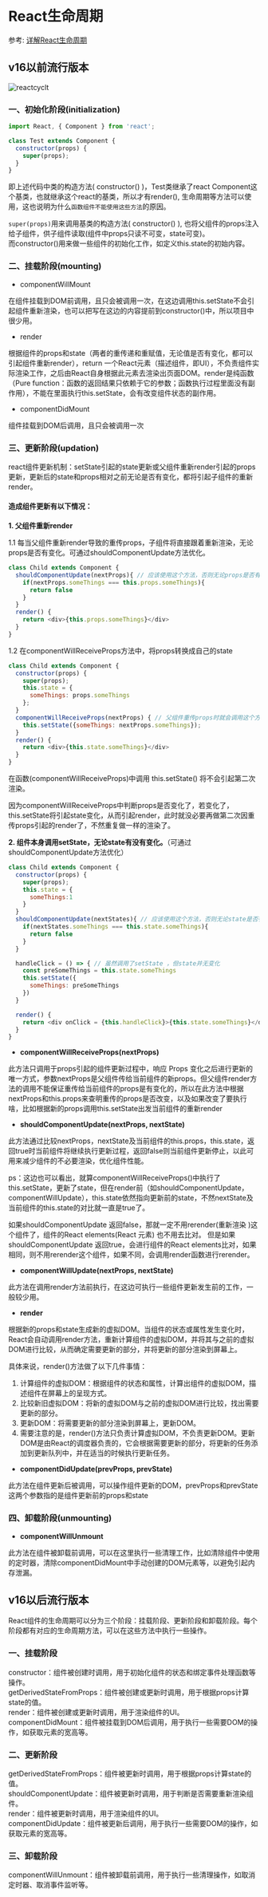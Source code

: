 # React生命周期

参考: [详解React生命周期](https://www.jianshu.com/p/514fe21b9914)

## v16以前流行版本

![reactcyclt](http://43.139.113.7:81/img/reactcycle.png)

### 一、初始化阶段(initialization)
```javascript
import React, { Component } from 'react';

class Test extends Component {
  constructor(props) {
    super(props);
  }
}
```
即上述代码中类的构造方法( constructor() )，Test类继承了react Component这个基类，也就继承这个react的基类，所以才有render(), 生命周期等方法可以使用，这也说明为什么`函数组件不能使用这些方法`的原因。

`super(props)`用来调用基类的构造方法( constructor() ), 也将父组件的props注入给子组件，供子组件读取(组件中props只读不可变，state可变)。<br>
而constructor()用来做一些组件的初始化工作，如定义this.state的初始内容。


### 二、挂载阶段(mounting)

- componentWillMount

在组件挂载到DOM前调用，且只会被调用一次，在这边调用this.setState不会引起组件重新渲染，也可以把写在这边的内容提前到constructor()中，所以项目中很少用。

- render

根据组件的props和state（两者的重传递和重赋值，无论值是否有变化，都可以引起组件重新render），return 一个React元素（描述组件，即UI），不负责组件实际渲染工作，之后由React自身根据此元素去渲染出页面DOM。render是纯函数（Pure function：函数的返回结果只依赖于它的参数；函数执行过程里面没有副作用），不能在里面执行this.setState，会有改变组件状态的副作用。

- componentDidMount

组件挂载到DOM后调用，且只会被调用一次

### 三、更新阶段(updation)

react组件更新机制：setState引起的state更新或父组件重新render引起的props更新，更新后的state和props相对之前无论是否有变化，都将引起子组件的重新render。
#### 造成组件更新有以下情况：

**1. 父组件重新render**

1.1 每当父组件重新render导致的重传props，子组件将直接跟着重新渲染，无论props是否有变化。可通过shouldComponentUpdate方法优化。
```javascript
class Child extends Component {
  shouldComponentUpdate(nextProps){ // 应该使用这个方法，否则无论props是否有变化都将会导致组件跟着重新渲染
    if(nextProps.someThings === this.props.someThings){
      return false
    }
  }
  render() {
    return <div>{this.props.someThings}</div>
  }
}
```

1.2 在componentWillReceiveProps方法中，将props转换成自己的state
```javascript
class Child extends Component {
  constructor(props) {
    super(props);
    this.state = {
      someThings: props.someThings
    };
  }
  componentWillReceiveProps(nextProps) { // 父组件重传props时就会调用这个方法
    this.setState({someThings: nextProps.someThings});
  }
  render() {
    return <div>{this.state.someThings}</div>
  }
}
```

在函数(componentWillReceiveProps)中调用 this.setState() 将不会引起第二次渲染。

因为componentWillReceiveProps中判断props是否变化了，若变化了，this.setState将引起state变化，从而引起render，此时就没必要再做第二次因重传props引起的render了，不然重复做一样的渲染了。

**2. 组件本身调用setState，无论state有没有变化。**（可通过shouldComponentUpdate方法优化）

```javascript
class Child extends Component {
  constructor(props) {
    super(props);
    this.state = {
      someThings:1
    }
  }
  shouldComponentUpdate(nextStates){ // 应该使用这个方法，否则无论state是否有变化都将会导致组件重新渲染
    if(nextStates.someThings === this.state.someThings){
      return false
    }
  }

  handleClick = () => { // 虽然调用了setState ，但state并无变化
    const preSomeThings = this.state.someThings
    this.setState({
      someThings: preSomeThings
    })
  }

  render() {
    return <div onClick = {this.handleClick}>{this.state.someThings}</div>
  }
}
```

- **componentWillReceiveProps(nextProps)**

此方法只调用于props引起的组件更新过程中，响应 Props 变化之后进行更新的唯一方式，参数nextProps是父组件传给当前组件的新props。但父组件render方法的调用不能保证重传给当前组件的props是有变化的，所以在此方法中根据nextProps和this.props来查明重传的props是否改变，以及如果改变了要执行啥，比如根据新的props调用this.setState出发当前组件的重新render

- **shouldComponentUpdate(nextProps, nextState)**

此方法通过比较nextProps，nextState及当前组件的this.props，this.state，返回true时当前组件将继续执行更新过程，返回false则当前组件更新停止，以此可用来减少组件的不必要渲染，优化组件性能。

ps：这边也可以看出，就算componentWillReceiveProps()中执行了this.setState，更新了state，但在render前（如shouldComponentUpdate，componentWillUpdate），this.state依然指向更新前的state，不然nextState及当前组件的this.state的对比就一直是true了。

如果shouldComponentUpdate 返回false，那就一定不用rerender(重新渲染 )这个组件了，组件的React elements(React 元素) 也不用去比对。 但是如果shouldComponentUpdate 返回true，会进行组件的React elements比对，如果相同，则不用rerender这个组件，如果不同，会调用render函数进行rerender。


- **componentWillUpdate(nextProps, nextState)**

此方法在调用render方法前执行，在这边可执行一些组件更新发生前的工作，一般较少用。

- **render**

根据新的props和state生成新的虚拟DOM。当组件的状态或属性发生变化时，React会自动调用render方法，重新计算组件的虚拟DOM，并将其与之前的虚拟DOM进行比较，从而确定需要更新的部分，并将更新的部分渲染到屏幕上。

具体来说，render()方法做了以下几件事情：
1. 计算组件的虚拟DOM：根据组件的状态和属性，计算出组件的虚拟DOM，描述组件在屏幕上的呈现方式。
2. 比较新旧虚拟DOM：将新的虚拟DOM与之前的虚拟DOM进行比较，找出需要更新的部分。
3. 更新DOM：将需要更新的部分渲染到屏幕上，更新DOM。
4. 需要注意的是，render()方法只负责计算虚拟DOM，不负责更新DOM。更新DOM是由React的调度器负责的，它会根据需要更新的部分，将更新的任务添加到更新队列中，并在适当的时候执行更新任务。


- **componentDidUpdate(prevProps, prevState)**

此方法在组件更新后被调用，可以操作组件更新的DOM，prevProps和prevState这两个参数指的是组件更新前的props和state


### 四、卸载阶段(unmounting)

- **componentWillUnmount**

此方法在组件被卸载前调用，可以在这里执行一些清理工作，比如清除组件中使用的定时器，清除componentDidMount中手动创建的DOM元素等，以避免引起内存泄漏。



## v16以后流行版本

React组件的生命周期可以分为三个阶段：挂载阶段、更新阶段和卸载阶段。每个阶段都有对应的生命周期方法，可以在这些方法中执行一些操作。

### 一、挂载阶段

constructor：组件被创建时调用，用于初始化组件的状态和绑定事件处理函数等操作。<br>
getDerivedStateFromProps：组件被创建或更新时调用，用于根据props计算state的值。<br>
render：组件被创建或更新时调用，用于渲染组件的UI。<br>
componentDidMount：组件被挂载到DOM后调用，用于执行一些需要DOM的操作，如获取元素的宽高等。

### 二、更新阶段

getDerivedStateFromProps：组件被更新时调用，用于根据props计算state的值。<br>
shouldComponentUpdate：组件被更新时调用，用于判断是否需要重新渲染组件。<br>
render：组件被更新时调用，用于渲染组件的UI。<br>
componentDidUpdate：组件被更新后调用，用于执行一些需要DOM的操作，如获取元素的宽高等。

### 三、卸载阶段

componentWillUnmount：组件被卸载前调用，用于执行一些清理操作，如取消定时器、取消事件监听等。
